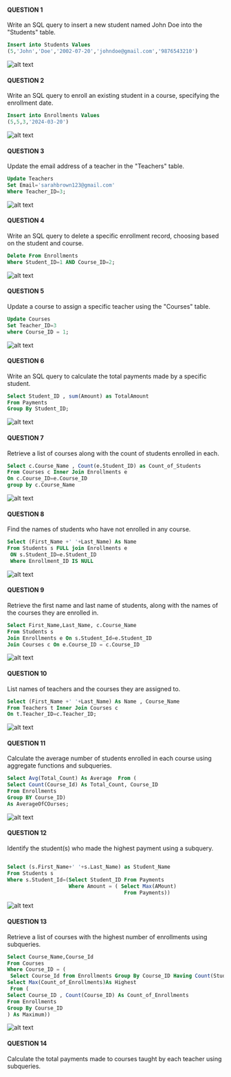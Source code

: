 #### QUESTION 1
Write an SQL query to insert a new student named John Doe into the "Students" table.
```sql
Insert into Students Values
(5,'John','Doe','2002-07-20','johndoe@gmail.com','9876543210')
```
![alt text](<Screenshot 2024-06-15 214133.png>)

#### QUESTION 2
Write an SQL query to enroll an existing student in a course, specifying the enrollment date.
```sql
Insert into Enrollments Values
(5,5,3,'2024-03-20')
```
![alt text](image.png)

#### QUESTION 3
Update the email address of a teacher in the "Teachers" table.
```sql
Update Teachers 
Set Email='sarahbrown123@gmail.com' 
Where Teacher_ID=3;
```
![alt text](image-1.png)

#### QUESTION 4
Write an SQL query to delete a specific enrollment record, choosing based on the student and course.
```sql
Delete From Enrollments
Where Student_ID=1 AND Course_ID=2;
```
![alt text](image-2.png)

#### QUESTION 5
Update a course to assign a specific teacher using the "Courses" table.
```sql
Update Courses
Set Teacher_ID=3 
where Course_ID = 1;
```
![alt text](image-3.png)

#### QUESTION 6
Write an SQL query to calculate the total payments made by a specific student.
```sql
Select Student_ID , sum(Amount) as TotalAmount
From Payments
Group By Student_ID;
```
![alt text](image-4.png)

#### QUESTION 7
Retrieve a list of courses along with the count of students enrolled in each.
```sql
Select c.Course_Name , Count(e.Student_ID) as Count_of_Students
From Courses c Inner Join Enrollments e
On c.Course_ID=e.Course_ID
group by c.Course_Name
```
![alt text](image-5.png)

#### QUESTION 8
Find the names of students who have not enrolled in any course.
```sql
Select (First_Name +' '+Last_Name) As Name
From Students s FULL join Enrollments e
 ON s.Student_ID=e.Student_ID
 Where Enrollment_ID IS NULL
 ```
 ![alt text](image-6.png)

 #### QUESTION 9
  Retrieve the first name and last name of students, along with the names of the courses they are enrolled in.
  ```sql
Select First_Name,Last_Name, c.Course_Name
From Students s 
Join Enrollments e On s.Student_Id=e.Student_ID
Join Courses c On e.Course_ID = c.Course_ID
```
![alt text](image-7.png)

#### QUESTION 10
List names of teachers and the courses they are assigned to.
```sql
Select (First_Name +' '+Last_Name) As Name , Course_Name
From Teachers t Inner Join Courses c
On t.Teacher_ID=c.Teacher_ID; 
```
![alt text](image-8.png)

#### QUESTION 11
Calculate the average number of students enrolled in each course using aggregate functions and subqueries.
```sql
Select Avg(Total_Count) As Average  From (
Select Count(Course_Id) As Total_Count, Course_ID
From Enrollments 
Group BY Course_ID) 
As AverageOfCOurses;
 ```
![alt text](image-9.png)


 #### QUESTION 12
 Identify the student(s) who made the highest payment using a subquery.
 ```sql

 Select (s.First_Name+' '+s.Last_Name) as Student_Name 
 From Students s
 Where s.Student_Id=(Select Student_ID From Payments 
                     Where Amount = ( Select Max(AMount) 
					                   From Payments))

```
![alt text](image-10.png)

#### QUESTION 13
Retrieve a list of courses with the highest number of enrollments using subqueries.
```sql
Select Course_Name,Course_Id 
From Courses 
Where Course_ID = (
 Select Course_Id from Enrollments Group By Course_ID Having Count(Student_ID) = (
Select Max(Count_of_Enrollments)As Highest
 From (
Select Course_ID , Count(Course_ID) As Count_of_Enrollments
From Enrollments
Group By Course_ID
) As Maximum))
```
![alt text](image-11.png)

#### QUESTION 14
Calculate the total payments made to courses taught by each teacher using subqueries.

